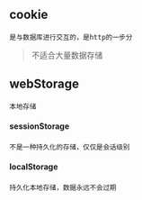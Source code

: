 ##  cookie

    是与数据库进行交互的，是http的一步分
>不适合大量数据存储

## webStorage

    本地存储

#### sessionStorage

    不是一种持久化的存储，仅仅是会话级别

#### localStorage

    持久化本地存储，数据永远不会过期